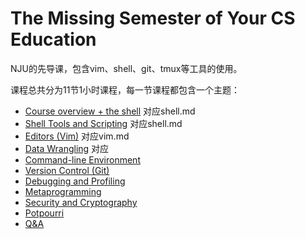 # The Missing Semester of Your CS Education

NJU的先导课，包含vim、shell、git、tmux等工具的使用。

课程总共分为11节1小时课程，每一节课程都包含一个主题：

- [Course overview + the shell](https://missing.csail.mit.edu/2020/course-shell/) 对应shell.md
- [Shell Tools and Scripting](https://missing.csail.mit.edu/2020/shell-tools/) 对应shell.md
- [Editors (Vim)](https://missing.csail.mit.edu/2020/editors/) 对应vim.md
- [Data Wrangling](https://missing.csail.mit.edu/2020/data-wrangling/) 对应
- [Command-line Environment](https://missing.csail.mit.edu/2020/command-line/)
- [Version Control (Git)](https://missing.csail.mit.edu/2020/version-control/)
- [Debugging and Profiling](https://missing.csail.mit.edu/2020/debugging-profiling/)
- [Metaprogramming](https://missing.csail.mit.edu/2020/metaprogramming/)
- [Security and Cryptography](https://missing.csail.mit.edu/2020/security/)
- [Potpourri](https://missing.csail.mit.edu/2020/potpourri/)
- [Q&A](https://missing.csail.mit.edu/2020/qa/)

